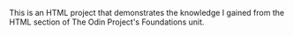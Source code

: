 This is an HTML project that demonstrates the knowledge I gained from the HTML section of The Odin Project's Foundations unit.